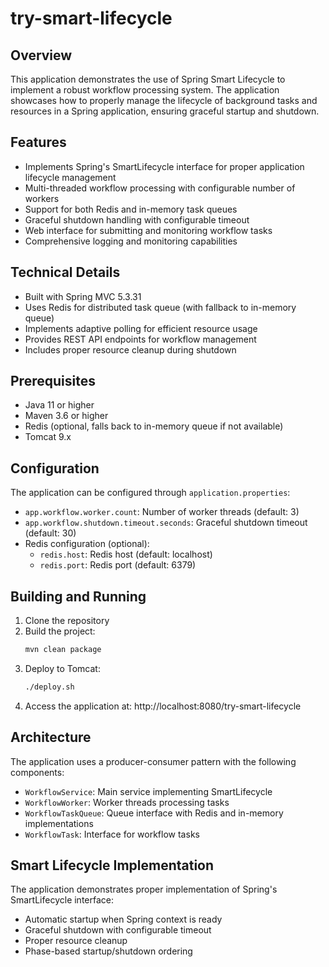 # try-smart-lifecycle

## Overview
This application demonstrates the use of Spring Smart Lifecycle to implement a robust workflow processing system. The application showcases how to properly manage the lifecycle of background tasks and resources in a Spring application, ensuring graceful startup and shutdown.

## Features
- Implements Spring's SmartLifecycle interface for proper application lifecycle management
- Multi-threaded workflow processing with configurable number of workers
- Support for both Redis and in-memory task queues
- Graceful shutdown handling with configurable timeout
- Web interface for submitting and monitoring workflow tasks
- Comprehensive logging and monitoring capabilities

## Technical Details
- Built with Spring MVC 5.3.31
- Uses Redis for distributed task queue (with fallback to in-memory queue)
- Implements adaptive polling for efficient resource usage
- Provides REST API endpoints for workflow management
- Includes proper resource cleanup during shutdown

## Prerequisites
- Java 11 or higher
- Maven 3.6 or higher
- Redis (optional, falls back to in-memory queue if not available)
- Tomcat 9.x

## Configuration
The application can be configured through `application.properties`:
- `app.workflow.worker.count`: Number of worker threads (default: 3)
- `app.workflow.shutdown.timeout.seconds`: Graceful shutdown timeout (default: 30)
- Redis configuration (optional):
  - `redis.host`: Redis host (default: localhost)
  - `redis.port`: Redis port (default: 6379)

## Building and Running
1. Clone the repository
2. Build the project:
   ```bash
   mvn clean package
   ```
3. Deploy to Tomcat:
   ```bash
   ./deploy.sh
   ```
4. Access the application at: http://localhost:8080/try-smart-lifecycle

## Architecture
The application uses a producer-consumer pattern with the following components:
- `WorkflowService`: Main service implementing SmartLifecycle
- `WorkflowWorker`: Worker threads processing tasks
- `WorkflowTaskQueue`: Queue interface with Redis and in-memory implementations
- `WorkflowTask`: Interface for workflow tasks

## Smart Lifecycle Implementation
The application demonstrates proper implementation of Spring's SmartLifecycle interface:
- Automatic startup when Spring context is ready
- Graceful shutdown with configurable timeout
- Proper resource cleanup
- Phase-based startup/shutdown ordering